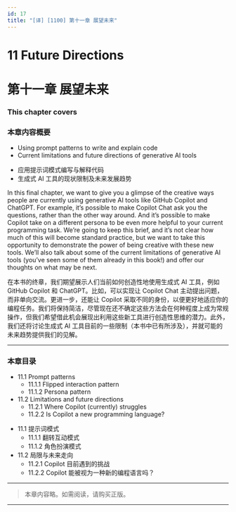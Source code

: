 ```yaml
---
id: 17
title: "[译] [1100] 第十一章 展望未来"
---
```


# 11 Future Directions
# 第十一章 展望未来

### This chapter covers
### 本章内容概要

* Using prompt patterns to write and explain code
* Current limitations and future directions of generative AI tools

<!-- -->

* 应用提示词模式编写与解释代码
* 生成式 AI 工具的现状限制及未来发展趋势


In this final chapter, we want to give you a glimpse of the creative ways people are currently using generative AI tools like GitHub Copilot and ChatGPT. For example, it’s possible to make Copilot Chat ask you the questions, rather than the other way around. And it’s possible to make Copilot take on a different persona to be even more helpful to your current programming task. We’re going to keep this brief, and it’s not clear how much of this will become standard practice, but we want to take this opportunity to demonstrate the power of being creative with these new tools. We’ll also talk about some of the current limitations of generative AI tools (you’ve seen some of them already in this book!) and offer our thoughts on what may be next.

在本书的终章，我们期望展示人们当前如何创造性地使用生成式 AI 工具，例如 GitHub Copilot 和 ChatGPT。比如，可以实现让 Copilot Chat 主动提出问题，而非单向交流。更进一步，还能让 Copilot 采取不同的身份，以便更好地适应你的编程任务。我们将保持简洁，尽管现在还不确定这些方法会在何种程度上成为常规操作，但我们希望借此机会展现出利用这些新工具进行创造性思维的潜力。此外，我们还将讨论生成式 AI 工具目前的一些限制（本书中已有所涉及），并就可能的未来趋势提供我们的见解。

***

### 本章目录

* 11.1 Prompt patterns
	* 11.1.1 Flipped interaction pattern
	* 11.1.2 Persona pattern
* 11.2 Limitations and future directions
	* 11.2.1 Where Copilot (currently) struggles
	* 11.2.2 Is Copilot a new programming language?

<!-- -->

* 11.1 提示词模式
    * 11.1.1 翻转互动模式
    * 11.1.2 角色扮演模式
* 11.2 局限与未来走向
    * 11.2.1 Copilot 目前遇到的挑战
    * 11.2.2 Copilot 能被视为一种新的编程语言吗？

***

> 本章内容略。如需阅读，请购买正版。

***
